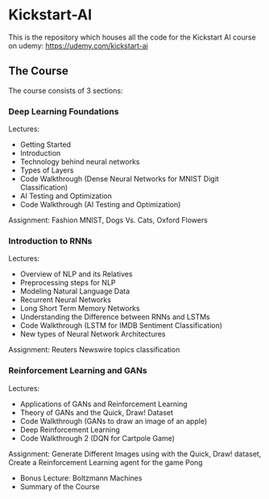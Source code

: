 # Kickstart-AI
This is the repository which houses all the code for the Kickstart AI course on udemy: https://udemy.com/kickstart-ai

## The Course

The course consists of 3 sections:

### Deep Learning Foundations

Lectures:
* Getting Started
* Introduction
* Technology behind neural networks
* Types of Layers
* Code Walkthrough (Dense Neural Networks for MNIST Digit Classification)
* AI Testing and Optimization
* Code Walkthrough (AI Testing and Optimization)

Assignment: Fashion MNIST, Dogs Vs. Cats, Oxford Flowers

### Introduction to RNNs

Lectures:
* Overview of NLP and its Relatives
* Preprocessing steps for NLP
* Modeling Natural Language Data
* Recurrent Neural Networks
* Long Short Term Memory Networks
* Understanding the Difference between RNNs and LSTMs
* Code Walkthrough (LSTM for IMDB Sentiment Classification)
* New types of Neural Network Architectures

Assignment: Reuters Newswire topics classification

### Reinforcement Learning and GANs

Lectures:
* Applications of GANs and Reinforcement Learning
* Theory of GANs and the Quick, Draw! Dataset
* Code Walkthrough (GANs to draw an image of an apple)
* Deep Reinforcement Learning
* Code Walkthrough 2 (DQN for Cartpole Game)

Assignment: Generate Different Images using with the Quick, Draw! dataset, Create a Reinforcement Learning agent for the game Pong

* Bonus Lecture: Boltzmann Machines
* Summary of the Course
